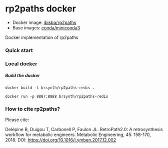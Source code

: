 # rp2paths docker 

* Docker image: [ibisba/rp2paths](https://hub.docker.com/r/ibisba/rp2paths/)
* Base images: [conda/miniconda3](https://hub.docker.com/r/conda/miniconda3/dockerfile)

Docker implementation of rp2paths

### Quick start

### Local docker

##### Build the docker

```
docker build -t brsynth/rp2paths-redis .
```

```
docker run -p 8887:8888 brsynth/rp2paths-redis
```

### How to cite rp2paths?
Please cite:

Delépine B, Duigou T, Carbonell P, Faulon JL. RetroPath2.0: A retrosynthesis workflow for metabolic engineers. Metabolic Engineering, 45: 158-170, 2018. DOI: https://doi.org/10.1016/j.ymben.2017.12.002
